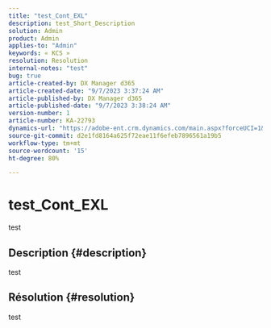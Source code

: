 ```yaml
---
title: "test_Cont_EXL"
description: test_Short_Description
solution: Admin
product: Admin
applies-to: "Admin"
keywords: « KCS »
resolution: Resolution
internal-notes: "test"
bug: true
article-created-by: DX Manager d365
article-created-date: "9/7/2023 3:37:24 AM"
article-published-by: DX Manager d365
article-published-date: "9/7/2023 3:38:24 AM"
version-number: 1
article-number: KA-22793
dynamics-url: "https://adobe-ent.crm.dynamics.com/main.aspx?forceUCI=1&pagetype=entityrecord&etn=knowledgearticle&id=6e2561db-2f4d-ee11-be6e-6045bd0065f9"
source-git-commit: d2e1fd8164a625f72eae11f6efeb7896561a19b5
workflow-type: tm+mt
source-wordcount: '15'
ht-degree: 80%

---
```


# test_Cont_EXL


test

## Description {#description}

test

## Résolution {#resolution}


test
